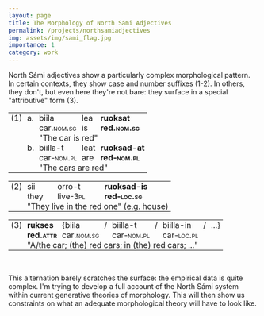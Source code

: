 ```yaml
---
layout: page
title: The Morphology of North Sámi Adjectives
permalink: /projects/northsamiadjectives
img: assets/img/sami_flag.jpg
importance: 1
category: work
---
```


North Sámi adjectives show a particularly complex morphological pattern.
In certain contexts, they show case and number suffixes (1-2). 
In others, they don't, but even here they're not bare: they surface in a special "attributive" form (3).

<style type="text/css">
    .tg  {border-collapse:collapse;border-spacing:0;}
    .tg td{border-color:black;border-style:solid;border-width:0px;overflow:hidden;padding:0px 5px;word-break:normal;}
    .tg th{border-color:black;border-style:solid;border-width:0px;overflow:hidden;padding:0px 5px;word-break:normal;}
    .tg .tg-73oq{font-size:1em;border-color:#000000;text-align:left;vertical-align:top}
</style>
<table class="tg">
<tbody>
  <tr>
    <td class="tg-73oq">(1)</td>
    <td class="tg-73oq">a.</td>
    <td class="tg-73oq">biila</td>
    <td class="tg-73oq">lea</td>
    <td class="tg-73oq"><strong>ruoksat</strong></td>
  </tr>
  <tr>
    <td class="tg-73oq"></td>
    <td class="tg-73oq"></td>
    <td class="tg-73oq">car<font style="font-variant: small-caps">.nom.sg</font></td>
    <td class="tg-73oq">is</td>
    <td class="tg-73oq"><strong>red<font style="font-variant: small-caps">.nom.sg</font></strong></td>
  </tr>
  <tr>
    <td class="tg-73oq"></td>
    <td class="tg-73oq"></td>
    <td class="tg-73oq" colspan="3">"The car is red"</td>
  </tr>
  <tr>
    <td class="tg-73oq"></td>
    <td class="tg-73oq">b.</td>
    <td class="tg-73oq">biilla-t</td>
    <td class="tg-73oq">leat</td>
    <td class="tg-73oq"><strong>ruoksad-at</strong></td>
  </tr>
  <tr>
    <td class="tg-73oq"></td>
    <td class="tg-73oq"></td>
    <td class="tg-73oq">car<font style="font-variant: small-caps">-nom.pl</font></td>
    <td class="tg-73oq">are</td>
    <td class="tg-73oq"><strong>red<font style="font-variant: small-caps">-nom.pl</font></strong></td>
  </tr>
  <tr>
    <td class="tg-73oq"></td>
    <td class="tg-73oq"></td>
    <td class="tg-73oq" colspan="3">"The cars are red"</td>
  </tr>
</tbody>
</table>
<style type="text/css">
    .tg  {border-collapse:collapse;border-spacing:0;}
    .tg td{border-color:black;border-style:solid;border-width:0px;overflow:hidden;padding:0px 5px;word-break:normal;}
    .tg th{border-color:black;border-style:solid;border-width:0px;overflow:hidden;padding:0px 5px;word-break:normal;}
    .tg .tg-73oq{border-color:#000000;text-align:left;vertical-align:top}
</style>
<table class="tg">
<tbody>
  <tr>
    <td class="tg-73oq">(2)</td>
    <td class="tg-73oq">sii</td>
    <td class="tg-73oq">orro-t</td>
    <td class="tg-73oq"><strong>ruoksad-is</strong></td>
  </tr>
  <tr>
    <td class="tg-73oq"></td>
    <td class="tg-73oq">they</td>
    <td class="tg-73oq">live<font style="font-variant: small-caps">-3pl</font></td>
    <td class="tg-73oq"><strong>red<font style="font-variant: small-caps">-loc.sg</font></strong></td>
  </tr>
  <tr>
    <td class="tg-73oq"></td>
    <td class="tg-73oq" colspan="3">"They live in the red one" (e.g. house)</td>
  </tr>
</tbody>
</table>
<style type="text/css">
    .tg  {border-collapse:collapse;border-spacing:0;}
    .tg td{border-color:black;border-style:solid;border-width:0px;overflow:hidden;padding:0px 5px;word-break:normal;}
    .tg th{border-color:black;border-style:solid;border-width:0px;overflow:hidden;padding:0px 5px;word-break:normal;}
    .tg .tg-73oq{border-color:#000000;text-align:left;vertical-align:top}
</style>
<table class="tg">
<tbody>
  <tr>
    <td class="tg-73oq">(3)</td>
    <td class="tg-73oq"><strong>rukses</strong></td>
    <td class="tg-73oq">{biila</td>
    <td class="tg-73oq">/</td>
    <td class="tg-73oq">biilla-t</td>
    <td class="tg-73oq">/</td>
    <td class="tg-73oq">biilla-in</td>
    <td class="tg-73oq">/</td>
    <td class="tg-73oq">...}</td>
  </tr>
  <tr>
    <td class="tg-73oq"></td>
    <td class="tg-73oq"><strong>red<font style="font-variant: small-caps">.attr</font></strong></td>
    <td class="tg-73oq">car<font style="font-variant: small-caps">.nom.sg</font></td>
    <td class="tg-73oq"></td>
    <td class="tg-73oq">car<font style="font-variant: small-caps">-nom.pl</font></td>
    <td class="tg-73oq"></td>
    <td class="tg-73oq">car<font style="font-variant: small-caps">-loc.pl</font></td>
    <td class="tg-73oq"></td>
    <td class="tg-73oq"></td>
  </tr>
  <tr>
    <td class="tg-73oq"></td>
    <td class="tg-73oq" colspan="7">"A/the car; (the) red cars; in (the) red cars; ..."</td>
  </tr>
</tbody>
</table>
<br>

This alternation barely scratches the surface: the empirical data is quite complex.
I'm trying to develop a full account of the North Sámi system within current generative theories of morphology.
This will then show us constraints on what an adequate morphological theory will have to look like.
